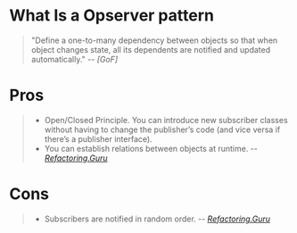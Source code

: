 # What Is a Opserver pattern

> "Define a one-to-many dependency between objects so that when object changes state, all its dependents are notified and updated automatically."
> -- <cite>[GoF]</cite>

# Pros

> - Open/Closed Principle. You can introduce new subscriber classes without having to change the publisher’s code (and vice versa if there’s a publisher interface).
> - You can establish relations between objects at runtime.
>   -- <cite>[Refactoring.Guru][1]</cite>

# Cons

> - Subscribers are notified in random order.
>   -- <cite>[Refactoring.Guru][1]</cite>

[1]: https://refactoring.guru/design-patterns/observer
